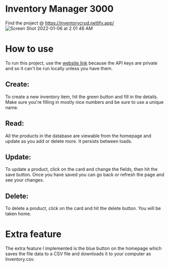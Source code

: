 # Inventory Manager 3000
Find the project @ https://inventorycrud.netlify.app/
![Screen Shot 2022-01-06 at 2 01 46 AM](https://user-images.githubusercontent.com/59630201/148357322-5b4e878d-504a-493d-9185-6dfd8319902c.png)

# How to use

To run this project, use the [website link](https://inventorycrud.netlify.app/) because the API keys are private and so it can't be run locally unless you have them.

## Create: 
To create a new inventory item, hit the green button and fill in the details. Make sure you're filling in mostly nice numbers
and be sure to use a unique name.
## Read: 
All the products in the database are viewable from the homepage and update as you add or delete more. It persists between loads.
## Update:
To update a product, click on the card and change the fields, then hit the save button. Once you have saved you can go back or refresh the page
and see your changes.
## Delete:
To delete a product, click on the card and hit the delete button. You will be taken home.

# Extra feature
The extra feature I implemented is the blue button on the homepage which saves the file data to a CSV file and downloads it to your computer as
Inventory.csv.
